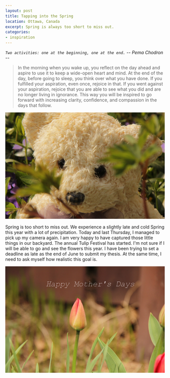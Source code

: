 ```yaml
---
layout: post
title: Tapping into the Spring
location: Ottawa, Canada
excerpt: Spring is always too short to miss out.
categories:
- inspiration
---
```


*`Two activities: one at the beginning, one at the end.` -- Pema Chodron --*

> In the morning when you wake up, you reflect on the day ahead and aspire to use it to keep a wide-open heart and mind. At the end of the day, before going to sleep, you think over what you have done. If you fulfilled your aspiration, even once, rejoice in that. If you went against your aspiration, rejoice that you are able to see what you did and are no longer living in ignorance. This way you will be inspired to go forward with increasing clarity, confidence, and compassion in the days that follow.

<div class="image_and_caption">
  <p><img src="/images/lavender-bear.jpg" alt="mother's day" title="Happy Mother's Day"/></p>
</div>

Spring is too short to miss out. We experience a slightly late and cold Spring this year with a lot of precipitation. Today and last Thursday, I managed to pick up my camera again. I am very happy to have captured those little things in our backyard. The annual Tulip Festival has started. I'm not sure if I will be able to go and see the flowers this year. I have been trying to set a deadline as late as the end of June to submit my thesis. At the same time, I need to ask myself how realistic this goal is.

<div class="image_and_caption">
  <p><img src="/images/mothers-day.jpg" alt="mother's day" title="Happy Mother's Day"/></p>
</div>

